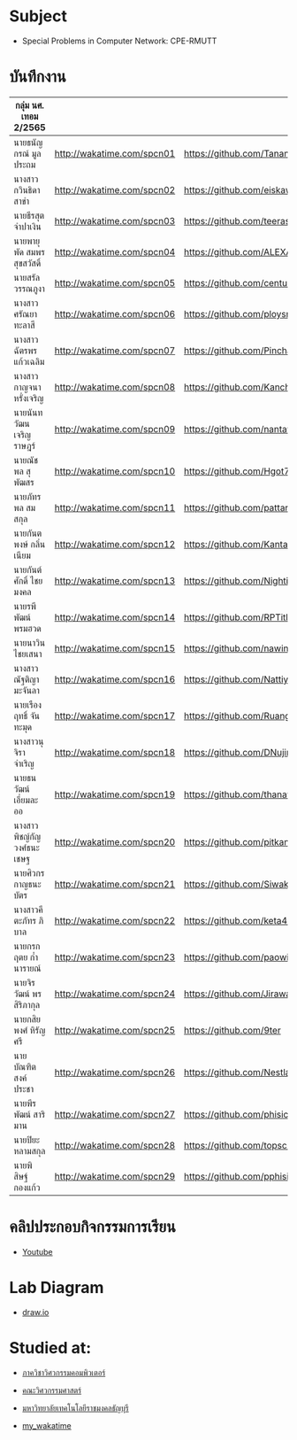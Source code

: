 # Subject
- Special Problems in Computer Network: CPE-RMUTT

# บันทึกงาน
| กลุ่ม นศ. เทอม 2/2565    |                            |                                         |   |
|------------------------|----------------------------|-----------------------------------------|---|
| นายธนัญกรณ์ มูลประถม      | http://wakatime.com/spcn01 | https://github.com/TanankornMoonprathom |   |
| นางสาวกวินธิดา สาขำ      | http://wakatime.com/spcn02 | https://github.com/eiskawinnn           |   |
| นายธีรสุต จำปาเงิน        | http://wakatime.com/spcn03 | https://github.com/teerasut01           |   |
| นายพายุพัด สมพรสุขสวัสดิ์    | http://wakatime.com/spcn04 | https://github.com/ALEXANDERSSONN       |   |
| นายสรัล วรรณภูงา         | http://wakatime.com/spcn05 | https://github.com/centurynine          |   |
| นางสาวศรัณยา ทะลาสี      | http://wakatime.com/spcn06 | https://github.com/ploysry              |   |
| นางสาวฉัตรพร แก้วเฉลิม    | http://wakatime.com/spcn07 | https://github.com/Pinchattaporn        |   |
| นางสาวกาญจนา หรั่งเจริญ   | http://wakatime.com/spcn08 | https://github.com/KanchanaRangcharoen  |   |
| นายนันทวัฒน เจริญราษฎร์    | http://wakatime.com/spcn09 | https://github.com/nantawatCharoenrat   |   |
| นายณัชพล สุพัฒสร          | http://wakatime.com/spcn10 | https://github.com/Hgot7                |   |
| นายภัทรพล สมสกุล         | http://wakatime.com/spcn11 | https://github.com/pattaraponssky       |   |
| นายกันตพงษ์ กลิ่นเนียม      | http://wakatime.com/spcn12 | https://github.com/Kantapong11755       |   |
| นายกันต์ศักดิ์ ไชยมงคล      | http://wakatime.com/spcn13 | https://github.com/NightingX9           |   |
| นายรพีพัฒน์ พรมฮวด        | http://wakatime.com/spcn14 | https://github.com/RPTitle2002          |   |
| นายนาวิน ไชยเสนา        | http://wakatime.com/spcn15 | https://github.com/nawinNC              |   |
| นางสาวณัฐติญา  มะจันลา    | http://wakatime.com/spcn16 | https://github.com/Nattiya18            |   |
| นายเรืองฤทธิ์ จันทะมุด      | http://wakatime.com/spcn17 | https://github.com/Ruangrit-01          |   |
| นางสาวนุจิรา จำเริญ       | http://wakatime.com/spcn18 | https://github.com/DNujira              |   |
| นายธนวัฒน์ เอี่ยมละออ      | http://wakatime.com/spcn19 | https://github.com/thanawat1303         |   |
| นางสาวพิชญ์กัญ วงศ์ธนะเชษฐ | http://wakatime.com/spcn20 | https://github.com/pitkann              |   |
| นายศิวกร  กาญธนะบัตร     | http://wakatime.com/spcn21 | https://github.com/SiwakornEDZ          |   |
| นางสาวคีตะภัทร  ภิบาล     | http://wakatime.com/spcn22 | https://github.com/keta410              |   |
| นายกรกฤตย  ก๋ำนารายณ์    | http://wakatime.com/spcn23 | https://github.com/paowick              |   |
| นายจิรวัฒน์ พรสิริภากุล      | http://wakatime.com/spcn24 | https://github.com/Jirawat156           |   |
| นายกสิยพงศ์ หิรัญศรี        | http://wakatime.com/spcn25 | https://github.com/9ter                 |   |
| นายบัณฑิต สงค์ประชา       | http://wakatime.com/spcn26 | https://github.com/Nestlae              |   |
| นายพีรพัฒน์  สาริมาน       | http://wakatime.com/spcn27 | https://github.com/phisic1714           |   |
| นายปิยะ หลามสกุล         | http://wakatime.com/spcn28 | https://github.com/topscrapperr         |   |
| นายพิสิษฐ์ กองแก้ว         | http://wakatime.com/spcn29 | https://github.com/pphisit              |   |

# คลิปประกอบกิจกรรมการเรียน
- [Youtube](https://www.youtube.com/playlist?list=PLJz1XVERx6ACV-vTC6eG7HSMdBUR0dZId)

# Lab Diagram
- [draw.io](https://app.diagrams.net/#Hpitimon%2FspComNet%2Fmain%2Fproxmox22)

# Studied at:
- [ภาควิชาวิศวกรรมคอมพิวเตอร์](https://cpe.engineer.rmutt.ac.th/)
- [คณะวิศวกรรมศาสตร์](https://www.engineer.rmutt.ac.th/)
- [มหาวิทยาลัยเทคโนโลยีราชมงคลธัญบุรี](https://www.rmutt.ac.th/)

- [my_wakatime](https://wakatime.com/@ipv9)
